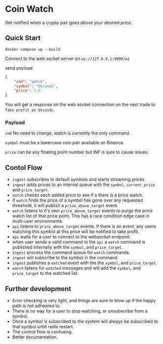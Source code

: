 Coin Watch
===

Get notified when a crypto pair goes above your desired price.


## Quick Start

```shell
docker compose up --build
```

Connect to the web socket server on `ws://127.0.0.1:9090/ws`

send payload

```json
{
    "cmd": "watch",
    "symbol": "btcusdc",
    "price": 1.0
}
```

You will get a response on the web socket connection on the next trade to `Take profit on btcusdc`.


### Payload

`cmd` No need to change, watch is currently the only command.

`symbol` must be a lowercase coin pair available on Binance.

`price` can be any floating point number but INF is sure to cause issues.


## Contol Flow

- `ingest` subscribes to default symbols and starts streaming prices.
- `ingest` adds prices to an internal queue with the `symbol`, `current_price` and `price_target`.
- `watch` checks each added price to see if a there is a price watch.
- if `watch` finds the price of a symbol has gone over any requested threshold, it will publish a `price_above_target` event.
- `watch` listens to it's own `price_above_target` events to purge the price watch list of that price point.  This has a race condition edge case in multi-user environments.
- `api` listens to `price_above_target` events.  If there is an event, any users watching this symbol at this price will be notified to take profit.
- `api` waits for a user to connect to the websocket endpoint.
- when user sends a valid command to the `api` a `watch` command is published internally with the `symbol`, and `price_target`.
- `ingest` process the command queue for `watch` commands.
- `ingest` will subscribe to the symbol in the command.
- `ingest` publishes a `watched` event with the the `symbol`, and `price_target`.
- `watch` listens for `watched` messages and will add the `symbol`, and `price_target` to the watched list.


## Further development

- Error checking is very light, and things are sure to blow up if the happy path is not adheared to.
- There is no way for a user to stop watching, or unsubscribe from a symbol.
- Once a symbol is subscribed to the system will always be subscribed to that symbol untill redis restart.
- The control flow is confusing.
- Better documentation.
